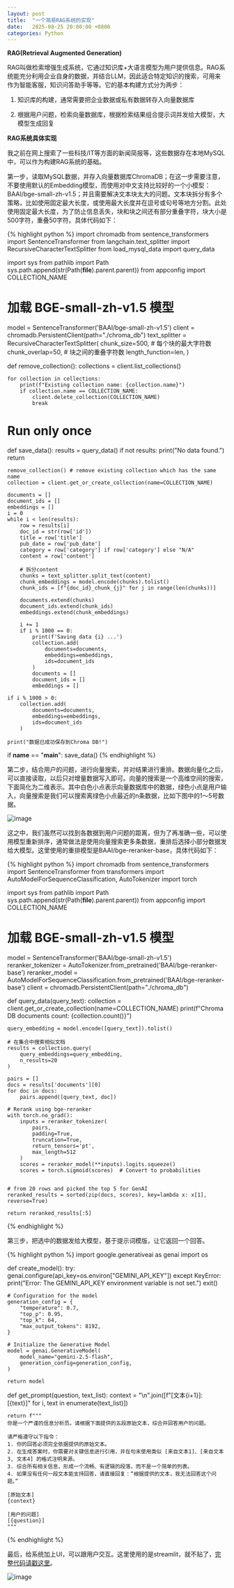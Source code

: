 ```yaml
---
layout: post
title:  "一个简易RAG系统的实现"
date:   2025-08-25 20:00:00 +0800
categories: Python
---
```


**RAG(Retrieval Augmented Generation)**

RAG叫做检索增强生成系统，它通过知识库+大语言模型为用户提供信息。RAG系统能充分利用企业自身的数据，并结合LLM，因此适合特定知识的搜索，可用来作为智能客服，知识问答助手等等。它的基本构建方式分为两步：

1. 知识库的构建，通常需要把企业数据或私有数据转存入向量数据库

2. 根据用户问题，检索向量数据库，根据检索结果组合提示词并发给大模型，大模型生成回复


**RAG系统具体实现**

我之前在网上搜索了一些科技/IT等方面的新闻简报等，这些数据存在本地MySQL中，可以作为构建RAG系统的基础。

第一步，读取MySQL数据，并存入向量数据库ChromaDB；在这一步需要注意，不要使用默认的Embedding模型，而使用对中文支持比较好的一个小模型：BAAI/bge-small-zh-v1.5；并且需要解决文本块太大的问题。文本块拆分有多个策略，比如使用固定最大长度，或使用最大长度并在逗号或句号等地方分割。此处使用固定最大长度，为了防止信息丢失，块和块之间还有部分重叠字符，块大小是500字符，重叠50字符。具体代码如下：


{% highlight python %}
import chromadb
from sentence_transformers import SentenceTransformer
from langchain.text_splitter import RecursiveCharacterTextSplitter
from load_mysql_data import query_data

import sys
from pathlib import Path
sys.path.append(str(Path(__file__).parent.parent))
from appconfig import COLLECTION_NAME

# 加载 BGE-small-zh-v1.5 模型
model = SentenceTransformer('BAAI/bge-small-zh-v1.5')
client = chromadb.PersistentClient(path="./chroma_db")
text_splitter = RecursiveCharacterTextSplitter(
        chunk_size=500,  # 每个块的最大字符数
        chunk_overlap=50,  # 块之间的重叠字符数
        length_function=len,
    )

def remove_collection():
    collections = client.list_collections()

    for collection in collections:
        print(f"Existing collection name: {collection.name}")
        if collection.name == COLLECTION_NAME:
            client.delete_collection(COLLECTION_NAME)
            break

# Run only once 
def save_data():
    results = query_data()
    if not results:
        print("No data found.")
        return 
        
    remove_collection() # remove existing collection which has the same name
    collection = client.get_or_create_collection(name=COLLECTION_NAME)

    documents = []
    document_ids = []
    embeddings = []
    i = 0
    while i < len(results):
        row = results[i]
        doc_id = str(row['id'])
        title = row['title']
        pub_date = row['pub_date']
        category = row['category'] if row['category'] else "N/A"
        content = row['content']
        
        # 拆分content 
        chunks = text_splitter.split_text(content)
        chunk_embeddings = model.encode(chunks).tolist()
        chunk_ids = [f"{doc_id}_chunk_{j}" for j in range(len(chunks))]

        documents.extend(chunks)
        document_ids.extend(chunk_ids) 
        embeddings.extend(chunk_embeddings)

        i += 1
        if i % 1000 == 0:
            print(f'Saving data {i} ...')
            collection.add(
                documents=documents,
                embeddings=embeddings,
                ids=document_ids
            )
            documents = []
            document_ids = []
            embeddings = []

    if i % 1000 > 0: 
        collection.add(
            documents=documents,
            embeddings=embeddings,
            ids=document_ids
        )

    print("数据已成功保存到Chroma DB!") 

if __name__ == "__main__":
    save_data()
{% endhighlight %}

第二步，结合用户的问题，进行向量搜索，并对结果进行重排。数据向量化之后，可以直接读取，以后只对增量数据写入即可。向量的搜索是一个高维空间的搜索，下面简化为二维表示。其中白色小点表示向量数据库中的数据，绿色小点是用户输入，向量搜索是我们可以搜索离绿色小点最近的n条数据，比如下图中的1～5号数据。

![image](/images/2025-08-25-vectors.png)

这之中，我们虽然可以找到各数据到用户问题的距离，但为了再准确一些，可以使用模型重新排序，通常做法是使用向量搜索更多条数据，重排后选择小部分数据发给大模型。这里使用的重排模型是BAAI/bge-reranker-base，具体代码如下：

{% highlight python %}
import chromadb
from sentence_transformers import SentenceTransformer
from transformers import AutoModelForSequenceClassification, AutoTokenizer
import torch

import sys
from pathlib import Path
sys.path.append(str(Path(__file__).parent.parent))
from appconfig import COLLECTION_NAME

# 加载 BGE-small-zh-v1.5 模型
model = SentenceTransformer('BAAI/bge-small-zh-v1.5')
reranker_tokenizer = AutoTokenizer.from_pretrained('BAAI/bge-reranker-base')
reranker_model = AutoModelForSequenceClassification.from_pretrained('BAAI/bge-reranker-base') 
client = chromadb.PersistentClient(path="./chroma_db") 

def query_data(query_text): 
    collection = client.get_or_create_collection(name=COLLECTION_NAME)
    print(f"Chroma DB documents count: {collection.count()}")

    query_embedding = model.encode([query_text]).tolist()
    
    # 在集合中搜索相似文档
    results = collection.query(
        query_embeddings=query_embedding,
        n_results=20
    )

    pairs = []
    docs = results['documents'][0]
    for doc in docs:
        pairs.append([query_text, doc])

    # Rerank using bge-reranker
    with torch.no_grad():
        inputs = reranker_tokenizer(
            pairs,
            padding=True,
            truncation=True,
            return_tensors='pt',
            max_length=512
        )
        scores = reranker_model(**inputs).logits.squeeze()
        scores = torch.sigmoid(scores)  # Convert to probabilities


    # from 20 rows and picked the top 5 for GenAI   
    reranked_results = sorted(zip(docs, scores), key=lambda x: x[1], reverse=True)

    return reranked_results[:5]
{% endhighlight %}

第三步，把选中的数据发给大模型，基于提示词模版，让它返回一个回答。

{% highlight python %}
import google.generativeai as genai
import os

def create_model(): 
    try:
        genai.configure(api_key=os.environ["GEMINI_API_KEY"])
    except KeyError:
        print("Error: The GEMINI_API_KEY environment variable is not set.")
        exit()

    # Configuration for the model
    generation_config = {
        "temperature": 0.7,
        "top_p": 0.95,
        "top_k": 64,
        "max_output_tokens": 8192,
    }

    # Initialize the Generative Model
    model = genai.GenerativeModel(
        model_name="gemini-2.5-flash",
        generation_config=generation_config,
    )

    return model 
 

def get_prompt(question, text_list):
    context = "\n".join([f"[文本{i+1}]: [{text}]" for i, text in enumerate(text_list)])

    return f"""
    你是一个严谨的信息分析员。请根据下面提供的五段原始文本，综合并回答用户的问题。

    请严格遵守以下指令：
    1. 你的回答必须完全依据提供的原始文本。
    2. 在生成答案时，你需要对关键信息进行引用，并在句末使用类似 [来自文本1]、[来自文本3, 文本4] 的格式注明来源。
    3. 综合所有相关信息，形成一个流畅、有逻辑的段落，而不是一个简单的列表。
    4. 如果没有任何一段文本能支持回答，请直接回复：“根据提供的文本，我无法回答这个问题。”

    [原始文本]
    {context}

    [用户的问题]
    [{question}] 
    """ 
{% endhighlight %}

最后，给系统加上UI，可以跟用户交互。这里使用的是streamlit，就不贴了，[完整代码请戳这里](https://github.com/metaphy/my_rag_app)。

![image](/images/2025-08-25-ui.png)
